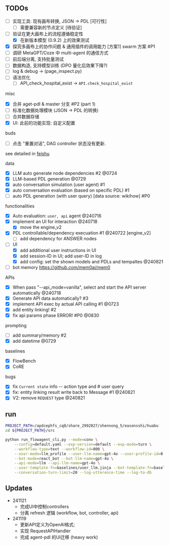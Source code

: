 ## TODOs

- [ ] 实现工具: 现有画布转换, JSON -> PDL [可行性]
    - [ ] 需要兼容新的节点定义 [待验证]
- [ ] 验证在更大画布上的流程遵循稳定性
    - [x] 在新版本模型 (0.9.2) 上的效果测试
- [x] 探究多画布上的协作问题 & 通用插件的调用能力 [方案1] swarm 方案 #P1
- [ ] 调研 MetaGPT/Coze 中 multi-agent 的通信方式
- [ ] 前后端分离, 支持批量测试
- [ ] 数据构造, 支持模型训练 (DPO 量化后效果下降?)
- [ ] log & debug -> (page_inspect.py)
- [ ] 语法优化
    - [ ] API_check_hospital_exist -> `API.check_hospital_exist`

misc
- [x] 合并 aget-pdl & master 分支 #P2 (part 1)
- [ ] 标准化数据处理模块 (JSON -> PDL 的转换)
- [ ] 合并数据存储
- [x] UI: 此前的功能实现: 自定义配置

buds
- [ ] 点击 "重置对话", DAG controller 状态没有更新. 

see detailed in [feishu](https://v0r8x11vrv.feishu.cn/docx/WaMfdTbqaoH1WTx9ZDicVAB7nM9)

data

- [x] LLM auto generate node dependencies #2 @0724
- [x] LLM-based PDL generation @0729
- [x] auto conversation simulation (user agent) #1
- [x] auto conversation evaluation (based on specific PDL) #1
- [ ] auto PDL generation (with user query) [data source: wikihow] #P0

functionalities

- [x] Auto evaluation: `user, api` agent @240716
- [x] implement an UI for interaction @240718
    - [x] move the engine_v2
- [x] PDL controllable/dependency execuation #1 @240722 [engine_v2]
    - [ ] add dependency for ANSWER nodes
- [ ] UI
    - [x] add additional user instructions in UI
    - [x] add session-ID in UI; add user-ID in log
    - [x] add config: set the shown models and PDLs and tempaltes @240821
- [ ] bot memory  <https://github.com/mem0ai/mem0>

APIs

- [x] When pass "--api_mode=vanilla", select and start the API server automatically @240718
- [x] Generate API data automatically? #3 
- [x] implement API exec by actual API calling #1  @0723
- [x] add entity linking! #2
- [x] fix api params phase ERROR! #P0 @0830

prompting

- [ ] add summary/memory #2
- [x] add datetime @0729

baselines

- [x] FlowBench 
- [x] CoRE

bugs

- [x] fix `Current state` info -- action type and # user query
- [x] fix: entity linking result write back to Message  #1 @240821
- [x] V2: remove `REQUEST` type @240821

## run

```sh
PROJECT_PATH=/apdcephfs_cq8/share_2992827/shennong_5/easonsshi/huabu
cd ${PROJECT_PATH}/src

python run_flowagent_cli.py --mode=conv \
    --config=default.yaml --exp-version=default --exp-mode=turn \
    --workflow-type=text --workflow-id=000 \
    --user-mode=llm_profile --user-llm-name=gpt-4o --user-profile-id=0 \
    --bot-mode=react_bot --bot-llm-name=gpt-4o \
    --api-mode=llm --api-llm-name=gpt-4o \
    --user-template-fn=baselines/user_llm.jinja --bot-template-fn=baselines/flowbench.jinja \
    --conversation-turn-limit=20 --log-utterence-time --log-to-db
```

## Updates

- 241121
    - 完成UI中控制controllers
    - 分离 refresh 逻辑 (workflow, bot, controller, api)
- 241119
    - 更新API定义为OpenAI格式;
    - 实现 RequestAPIHandler
    - 完成 agent-pdl 的UI迁移 (heavy work)
